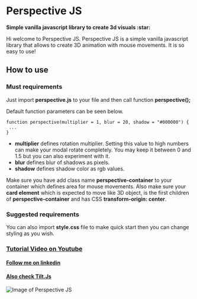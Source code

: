 <h1>Perspective JS</h1>
<b>Simple vanilla javascript library to create 3d visuals :star:</b>
<p>Hi welcome to Perspective JS. Perspective JS is a simple vanilla javascript library that allows to create 3D animation with mouse movements. It is so easy to use!</p>
<h2>How to use</h2>
<h3>Must requirements</h3>
<p>Just import <b>perspective.js</b> to your file and then call function <b>perspective();</b></p>
<p>Default function parameters can be seen below.</p>

    function perspective(multiplier = 1, blur = 20, shadow = "#000000") {
     ...
    }
    
<ul>
 <li><b>multiplier</b> defines rotation multiplier. Setting this value to high numbers can make your modal rotate completely. You may keep it between 0 and 1.5 but you can also experiment with it.</li>
 <li><b>blur</b> defines blur of shadows as pixels.</li>
 <li><b>shadow</b> defines shadow color as rgb values.</li>
</ul>
<p>Make sure you have add class name <b>perspective-container</b> to your container which defines area for mouse movements. Also make sure your <b>card element</b> which is expected to move like 3D object, is the first children of <b>perspective-container</b> and has CSS <b>transform-origin: center</b>.</p>
<h3>Suggested requirements</h3>
<p>You can also import <b>style.css</b> file to make quick start then you can change styling as you wish.</p>
<h3><a href="https://www.youtube.com/watch?v=3VeezhTsPaw">Tutorial Video on Youtube</a></h3>
<h4><a href="https://www.linkedin.com/in/barış-demirezen-655879190/">Follow me on linkedin</a></h4>
<h4><a href="https://gijsroge.github.io/tilt.js/">Also check Tilt.Js</a></h4>

![Image of Perspective JS](https://i.ibb.co/T8d3Wcv/Thumbnail.jpg)

